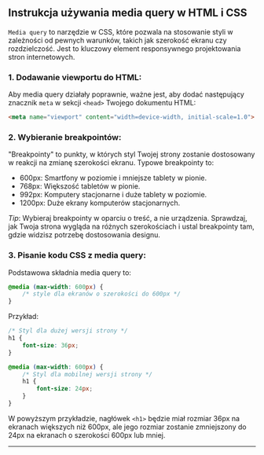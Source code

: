 ## Instrukcja używania media query w HTML i CSS

`Media query` to narzędzie w CSS, które pozwala na stosowanie styli w zależności od pewnych warunków, takich jak szerokość ekranu czy rozdzielczość. Jest to kluczowy element responsywnego projektowania stron internetowych.

### 1. Dodawanie viewportu do HTML:

Aby media query działały poprawnie, ważne jest, aby dodać następujący znacznik `meta` w sekcji `<head>` Twojego dokumentu HTML:

```html
<meta name="viewport" content="width=device-width, initial-scale=1.0">
```

### 2. Wybieranie breakpointów:

"Breakpointy" to punkty, w których styl Twojej strony zostanie dostosowany w reakcji na zmianę szerokości ekranu. Typowe breakpointy to:

- 600px: Smartfony w poziomie i mniejsze tablety w pionie.
- 768px: Większość tabletów w pionie.
- 992px: Komputery stacjonarne i duże tablety w poziomie.
- 1200px: Duże ekrany komputerów stacjonarnych.

*Tip*: Wybieraj breakpointy w oparciu o treść, a nie urządzenia. Sprawdzaj, jak Twoja strona wygląda na różnych szerokościach i ustal breakpointy tam, gdzie widzisz potrzebę dostosowania designu.

### 3. Pisanie kodu CSS z media query:

Podstawowa składnia media query to:

```css
@media (max-width: 600px) {
    /* style dla ekranów o szerokości do 600px */
}
```

Przykład:

```css
/* Styl dla dużej wersji strony */
h1 {
    font-size: 36px;
}

@media (max-width: 600px) {
    /* Styl dla mobilnej wersji strony */
    h1 {
        font-size: 24px;
    }
}
```

W powyższym przykładzie, nagłówek `<h1>` będzie miał rozmiar 36px na ekranach większych niż 600px, ale jego rozmiar zostanie zmniejszony do 24px na ekranach o szerokości 600px lub mniej.

---